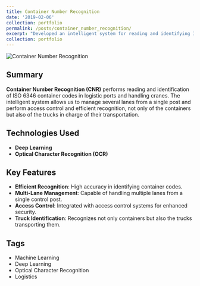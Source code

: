 ```yaml
---
title: Container Number Recognition
date: '2019-02-06'
collection: portfolio
permalink: /posts/container_number_recognition/
excerpt: "Developed an intelligent system for reading and identifying ISO 6346 container codes in logistics ports, enhancing access control and efficiency.<br/><img src='/images/portfolio/cn1.jpg' width='500' height='300'>"
collection: portfolio
---
```


![Container Number Recognition](../../images/portfolio/cn1.jpg)

## Summary
**Container Number Recognition (CNR)** performs reading and identification of ISO 6346 container codes in logistic ports and handling cranes. The intelligent system allows us to manage several lanes from a single post and perform access control and efficient recognition, not only of the containers but also of the trucks in charge of their transportation.

## Technologies Used
- **Deep Learning**
- **Optical Character Recognition (OCR)**

## Key Features
- **Efficient Recognition**: High accuracy in identifying container codes.
- **Multi-Lane Management**: Capable of handling multiple lanes from a single control post.
- **Access Control**: Integrated with access control systems for enhanced security.
- **Truck Identification**: Recognizes not only containers but also the trucks transporting them.

## Tags
- Machine Learning
- Deep Learning
- Optical Character Recognition
- Logistics

